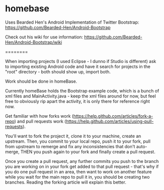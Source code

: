 homebase
========

Uses Bearded Hen's Android Implementation of Twitter Bootstrap: https://github.com/Bearded-Hen/Android-Bootstrap

Check out his wiki for use information: https://github.com/Bearded-Hen/Android-Bootstrap/wiki

========

When importing projects (I used Eclipse - I dunno if Studio is different) ask to importing existing Android code and have it search for projects in the "root" directory - both should show up, import both.

Work should be done in homeBase.

Currently homeBase holds the Bootstrap example code, which is a bunch of xml files and MainActivity.java - keep the xml files around for now, but feel free to obviously rip apart the activity, it is only there for reference right now.

Get familiar with how forks work (https://help.github.com/articles/fork-a-repo) and pull requests work (https://help.github.com/articles/using-pull-requests).

You'll want to fork the project it, clone it to your machine, create an upstream.  Then, you commit to your local repo, push it to your fork, pull from upstream to remerge and fix any inconsistencies that don't auto-merge, THEN you push again to your fork and finally create a pull request.  

Once you create a pull request, any further commits you push to the branch you are working on in your fork get added to that pull request - that's why if you do one pull request in an area, then want to work on another feature while you wait for the main repo to pull it in, you should be creating two branches.  Reading the forking article will explain this better.
